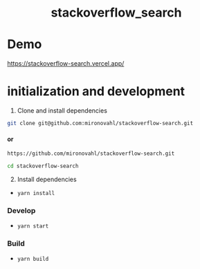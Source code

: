 
<h1 align='center'>
stackoverflow_search
</h1>

# Demo

https://stackoverflow-search.vercel.app/

# initialization and development

1. Clone and install dependencies

```bash
git clone git@github.com:mironovahl/stackoverflow-search.git
```

#### or

```bash
https://github.com/mironovahl/stackoverflow-search.git
```

```bash
cd stackoverflow-search
```

2. Install dependencies

- `yarn install`

### Develop

- `yarn start`

### Build

- `yarn build` 

